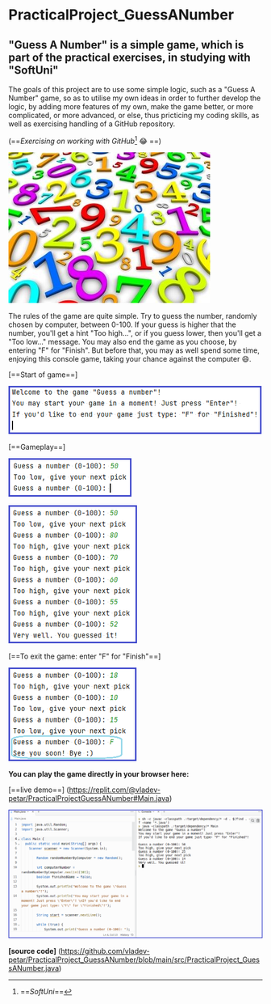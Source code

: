 # PracticalProject_GuessANumber
## "Guess A Number" is a simple game, which is part of the practical exercises, in studying with "SoftUni"

The goals of this project are to use some simple logic, such as a "Guess A Number" game, so as to utilise my own ideas in order to further develop the logic, by adding more features of my own, make the game better, or more complicated, or more advanced, or else, thus pricticing my coding skills, as well as exercising handling of a GitHub repository.

(==*Exercising on working with GitHub*[^1] :joy: ==)

![number-guessing-java-game.jpg](https://github.com/vladev-petar/PracticalProject_GuessANumber/blob/main/number-guessing-java-game.jpg)

The rules of the game are quite simple. Try to guess the number, randomly chosen by computer, between 0-100. If your guess is higher that the number, you'll get a hint "Too high...", or if you guess lower, then you'll get a "Too low..." message. You may also end the game as you choose, by entering "F" for "Finish". But before that, you may as well spend some time, enjoying this console game, taking your chance against the computer 😄. 

[==Start of game==]

![Start of game.png](https://github.com/vladev-petar/PracticalProject_GuessANumber/blob/main/Start%20of%20game.png)

[==Gameplay==] 

![Game.png](https://github.com/vladev-petar/PracticalProject_GuessANumber/blob/main/Game.png) 

![Game (1).png](https://github.com/vladev-petar/PracticalProject_GuessANumber/blob/main/Game%20(1).png) 

[==To exit the game: enter "F" for "Finish"==] 

![Game (2).png](https://github.com/vladev-petar/PracticalProject_GuessANumber/blob/main/Game%20(2).png)

**You can play the game directly in your browser here:**

[==live demo==] (https://replit.com/@vladev-petar/PracticalProjectGuessANumber#Main.java)

![Game (3) - live demo.png](https://github.com/vladev-petar/PracticalProject_GuessANumber/blob/main/Game%20(3)%20-%20live%20demo.png)

**[source code]** (https://github.com/vladev-petar/PracticalProject_GuessANumber/blob/main/src/PracticalProject_GuessANumber.java)

[^1]: ==*SoftUni*==
